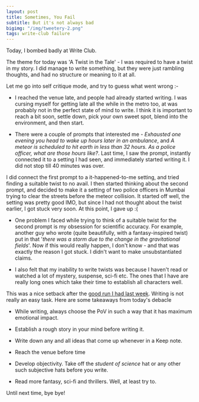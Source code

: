 ```yaml
---
layout: post
title: Sometimes, You Fail
subtitle: But it's not always bad
bigimg: "/img/tweetery-2.png"
tags: write-club failure
---
```


Today, I bombed badly at Write Club.

The theme for today was 'A Twist in the Tale' - I was required to have a twist in my story. I did manage to write something, but they were just rambling thoughts, and had no structure or meaning to it at all.

Let me go into self critique mode, and try to guess what went wrong :-

 * I reached the venue late, and people had already started writing. I was cursing myself for getting late all the while in the metro too, at was probably not in the perfect state of mind to write. I think it is important to reach a bit soon, settle down, pick your own sweet spot, blend into the environment, and then start.

 * There were a couple of prompts that interested me - _Exhausted one evening you head to wake up hours later in an ambulance_, and _A meteor is scheduled to hit earth in less than 32 hours. As a police officer, what are those hours like?_. Last time, I saw the prompt, instantly connected it to a setting I had seen, and immediately started writing it. I did not stop till 40 minutes was over.

 I did connect the first prompt to a it-happened-to-me setting, and tried finding a suitable twist to no avail. I then started thinking about the second prompt, and decided to make it a setting of two police officers in Mumbai trying to clear the streets before the meteor collision. It started off well, the setting was pretty good IMO, but since I had not thought about the twist earlier, I got stuck very soon. At this point, I gave up :(

 * One problem I faced while trying to think of a suitable twist for the second prompt is my obsession for scientific accuracy. For example, another guy who wrote (quite beautifully, with a fantasy-inspired twist) put in that '_there was a storm due to the change in the gravitational fields_'. Now if this would really happen, I don't know - and that was exactly the reason I got stuck. I didn't want to make unsubstantiated claims.

 * I also felt that my inability to write twists was because I haven't read or watched a lot of mystery, suspense, sci-fi etc. The ones that I have are really long ones which take their time to establish all characters well. 

This was a nice setback after the [good run I had last week](https://adivijaykumar.github.io/2018-02-24-writeclub-1/). Writing is not really an easy task. Here are some takeaways from today's debacle 

 * While writing, always choose the PoV in such a way that it has maximum emotional impact.

 * Establish a rough story in your mind before writing it.

 * Write down any and all ideas that come up whenever in a Keep note.

 * Reach the venue before time

 * Develop objectivity. Take off the _student of science_ hat or any other such subjective hats before you write.

 * Read more fantasy, sci-fi and thrillers. Well, at least try to.

Until next time, bye bye!